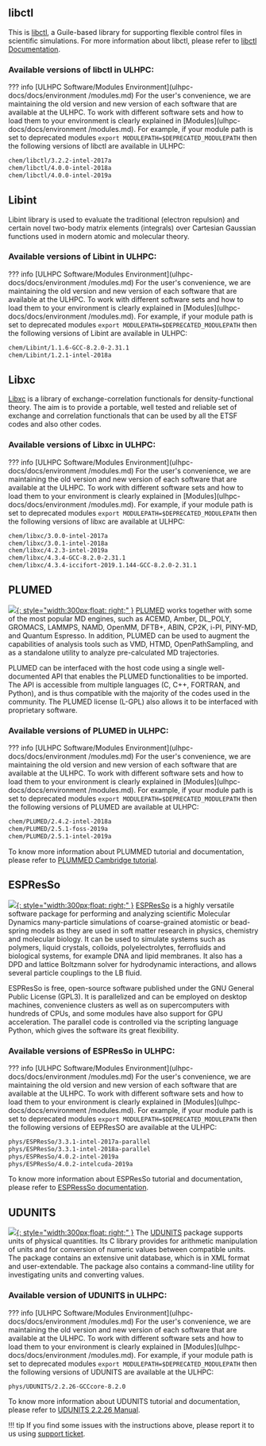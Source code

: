 ## libctl
This is [libctl](https://github.com/NanoComp/libctl), a Guile-based library
for supporting flexible control files in scientific simulations.
For more information about libctl, please refer to [libctl Documentation](https://libctl.readthedocs.io/en/latest/).

### Available versions of libctl in ULHPC:

??? info [ULHPC Software/Modules Environment](ulhpc-docs/docs/environment
     /modules.md)
     For the user's convenience, we are maintaining the old
     version and new version of each software that are available at
     the ULHPC. To work with different software sets and how to
     load them to your environment is clearly
     explained in [Modules](ulhpc-docs/docs/environment
     /modules.md). For example, if your module path is set to deprecated modules
     `export MODULEPATH=$DEPRECATED_MODULEPATH` then the following versions of
     libctl are available in ULHPC:
     
```bash
chem/libctl/3.2.2-intel-2017a
chem/libctl/4.0.0-intel-2018a
chem/libctl/4.0.0-intel-2019a
```

## Libint
Libint library is used to evaluate the traditional (electron repulsion) and
certain novel two-body matrix elements (integrals) over Cartesian
Gaussian functions used in modern atomic and molecular theory.

### Available versions of Libint in ULHPC:


??? info [ULHPC Software/Modules Environment](ulhpc-docs/docs/environment
     /modules.md)
     For the user's convenience, we are maintaining the old
     version and new version of each software that are available at
     the ULHPC. To work with different software sets and how to
     load them to your environment is
     clearly explained in [Modules](ulhpc-docs/docs/environment
     /modules.md). For example, if your module path is set to deprecated modules
     `export MODULEPATH=$DEPRECATED_MODULEPATH` then the following versions of Libint
     are available in ULHPC:
     
```bash
chem/Libint/1.1.6-GCC-8.2.0-2.31.1
chem/Libint/1.2.1-intel-2018a
```

## Libxc
[Libxc](https://tddft.org/programs/libxc/) is a library of exchange-correlation functionals for density-functional theory.
The aim is to provide a portable, well tested and reliable set of exchange and
correlation functionals that can be used by all the ETSF codes and also other codes.

### Available versions of Libxc in ULHPC:


??? info [ULHPC Software/Modules Environment](ulhpc-docs/docs/environment
     /modules.md)
     For the user's convenience, we are maintaining the old
     version and new version of each software that are available at
     the ULHPC. To work with different software sets and how to
     load them to your environment is clearly
     explained in [Modules](ulhpc-docs/docs/environment
     /modules.md). For example, if your module path is set to deprecated modules
     `export MODULEPATH=$DEPRECATED_MODULEPATH` then the following versions of
     libxc are available at ULHPC:
     
```bash
chem/libxc/3.0.0-intel-2017a
chem/libxc/3.0.1-intel-2018a
chem/libxc/4.2.3-intel-2019a
chem/libxc/4.3.4-GCC-8.2.0-2.31.1
chem/libxc/4.3.4-iccifort-2019.1.144-GCC-8.2.0-2.31.1
```

## PLUMED
[![](https://i2.wp.com/bioexcel.eu/wp-content/uploads/2019/08/PLUMED-logo.png?fit=910%2C910&ssl=1&w=640){: style="width:300px;float: right;" }](https://www.plumed.org/)
[PLUMED](https://www.plumed.org/) works together with some of the most popular MD engines,
such as ACEMD, Amber, DL_POLY, GROMACS, LAMMPS, NAMD, OpenMM, DFTB+, ABIN, CP2K, i-PI, PINY-MD,
and Quantum Espresso. In addition, PLUMED can be used to augment the capabilities of
analysis tools such as VMD, HTMD, OpenPathSampling, and as a
standalone utility to analyze pre-calculated MD trajectories.

PLUMED can be interfaced with the host code using a single
well-documented API that enables the PLUMED functionalities to be imported.
The API is accessible from multiple languages (C, C++, FORTRAN, and Python),
and is thus compatible with the majority of the codes used in the community.
The PLUMED license (L-GPL) also allows it to be interfaced with proprietary software.

### Available versions of PLUMED in ULHPC:

??? info [ULHPC Software/Modules Environment](ulhpc-docs/docs/environment
     /modules.md)
     For the user's convenience, we are maintaining the old
     version and new version of each software that are available at
     the ULHPC. To work with different software sets and how to
     load them to your environment is
     clearly explained in [Modules](ulhpc-docs/docs/environment
     /modules.md). For example, if your module path is set to deprecated modules
     `export MODULEPATH=$DEPRECATED_MODULEPATH` then the
     following versions of PLUMED are available at ULHPC:   
     
```bash
chem/PLUMED/2.4.2-intel-2018a
chem/PLUMED/2.5.1-foss-2019a
chem/PLUMED/2.5.1-intel-2019a
```
To know more information about PLUMMED tutorial and documentation,
please refer to [PLUMMED Cambridge tutorial](https://www.plumed.org/doc-v2.6/user-doc/html/cambridge.html).

## ESPResSo
[![](https://espressomd.org/wordpress/wp-content/uploads/2013/03/logo_500x500.png){: style="width:300px;float: right;" }](http://espressomd.org/wordpress/)
[ESPResSo](http://espressomd.org/wordpress/) is a highly versatile software package for performing and analyzing
scientific Molecular Dynamics many-particle simulations of coarse-grained
atomistic or bead-spring models as they are used in soft matter research in physics,
chemistry and molecular biology. It can be used to simulate systems such as polymers,
liquid crystals, colloids, polyelectrolytes, ferrofluids and biological systems,
for example DNA and lipid membranes. It also has a DPD and lattice Boltzmann
solver for hydrodynamic interactions, and allows several particle couplings to the LB fluid.

ESPResSo is free, open-source software published under the GNU General Public License (GPL3).
It is parallelized and can be employed on desktop machines, convenience clusters as well as on
supercomputers with hundreds of CPUs, and some modules have also support for GPU acceleration.
The parallel code is controlled via the scripting language Python,
which gives the software its great flexibility.

### Available versions of ESPResSo in ULHPC:

??? info [ULHPC Software/Modules Environment](ulhpc-docs/docs/environment
     /modules.md)
     For the user's convenience, we are maintaining the old
     version and new version of each software that are available at
     the ULHPC. To work with different software sets and how to
     load them to your environment is
     clearly explained in [Modules](ulhpc-docs/docs/environment
     /modules.md). For example, if your module path is set to deprecated modules
     `export MODULEPATH=$DEPRECATED_MODULEPATH` then the following
     versions of EEPResSO are available at the ULHPC:
     
```bash
phys/ESPResSo/3.3.1-intel-2017a-parallel
phys/ESPResSo/3.3.1-intel-2018a-parallel
phys/ESPResSo/4.0.2-intel-2019a
phys/ESPResSo/4.0.2-intelcuda-2019a
```
To know more information about ESPResSo tutorial and documentation,
please refer to [ESPRessSo documentation](http://espressomd.org/wordpress/documentation/).

## UDUNITS
[![](https://www.unidata.ucar.edu/images/logo.png){: style="width:300px;float: right;" }](https://www.unidata.ucar.edu/software/udunits/)
The [UDUNITS](https://www.unidata.ucar.edu/software/udunits/) package supports
units of physical quantities. Its C library provides for arithmetic
manipulation of units and for conversion of numeric values between
compatible units. The package contains an extensive unit database,
which is in XML format and user-extendable. The package also contains a
command-line utility for investigating units and converting values.

### Available version of UDUNITS in ULHPC:

??? info [ULHPC Software/Modules Environment](ulhpc-docs/docs/environment
     /modules.md)
     For the user's convenience, we are maintaining the old
     version and new version of each software that are available at
     the ULHPC. To work with different software sets and how to
     load them to your environment is clearly
     explained in [Modules](ulhpc-docs/docs/environment
     /modules.md). For example, if your module path is set to deprecated modules
     `export MODULEPATH=$DEPRECATED_MODULEPATH` then the following versions of
     UDUNITS are available at the ULHPC:
     
```bash
phys/UDUNITS/2.2.26-GCCcore-8.2.0
```
To know more information about UDUNITS tutorial and documentation, please
refer to [UDUNITS 2.2.26 Manual](https://www.unidata.ucar.edu/software/udunits/udunits-current/doc/udunits/udunits2.html).

!!! tip
    If you find some issues with the instructions above,
    please report it to us using [support ticket](https://hpc.uni.lu/support).